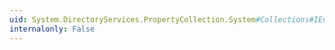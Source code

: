 ```yaml
---
uid: System.DirectoryServices.PropertyCollection.System#Collections#IEnumerable#GetEnumerator
internalonly: False
---
```

